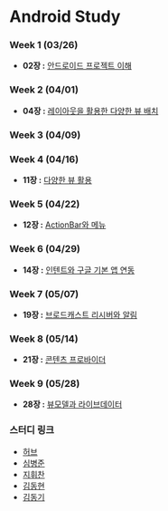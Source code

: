 # Android Study

### Week 1 (03/26)
- **02장 :** [안드로이드 프로젝트 이해](https://github.com/kdh-study/Android/blob/master/Chapter02.md)

### Week 2 (04/01)
- **04장 :** [레이아웃을 활용한 다양한 뷰 배치](https://github.com/kdh-study/Android/blob/master/Chapter04.md)

### Week 3 (04/09)

### Week 4 (04/16)
- **11장 :** [다양한 뷰 활용](https://github.com/kdh-study/Android/blob/master/Chapter11.md)

### Week 5 (04/22)
- **12장 :** [ActionBar와 메뉴](https://github.com/kdh-study/Android/blob/master/Chapter12.md)

### Week 6 (04/29)
- **14장 :** [인텐트와 구글 기본 앱 연동](https://github.com/HwiChance/Android_Group_Study/blob/master/MarkdownFiles/Chapter14.md)

### Week 7 (05/07)
- **19장 :** [브로드캐스트 리시버와 알림](https://github.com/kdh-study/Android/blob/master/Chapter19.md)

### Week 8 (05/14)
- **21장 :** [콘텐츠 프로바이더](https://github.com/kdh-study/Android/blob/master/Chapter21.md)

### Week 9 (05/28)
- **28장 :** [뷰모델과 라이브데이터](https://github.com/kdh-study/Android/blob/master/Chapter28.md)


### 스터디 링크 
- [허브](https://github.com/hotan486/android_study_)
- [심병준]( https://github.com/hotan486/android_study)
- [지휘찬](https://github.com/HwiChance/Android_Group_Study)
- [김동현](https://github.com/kdh-study/Android)
- [김동기](https://github.com/kdkrkwhr/android)
